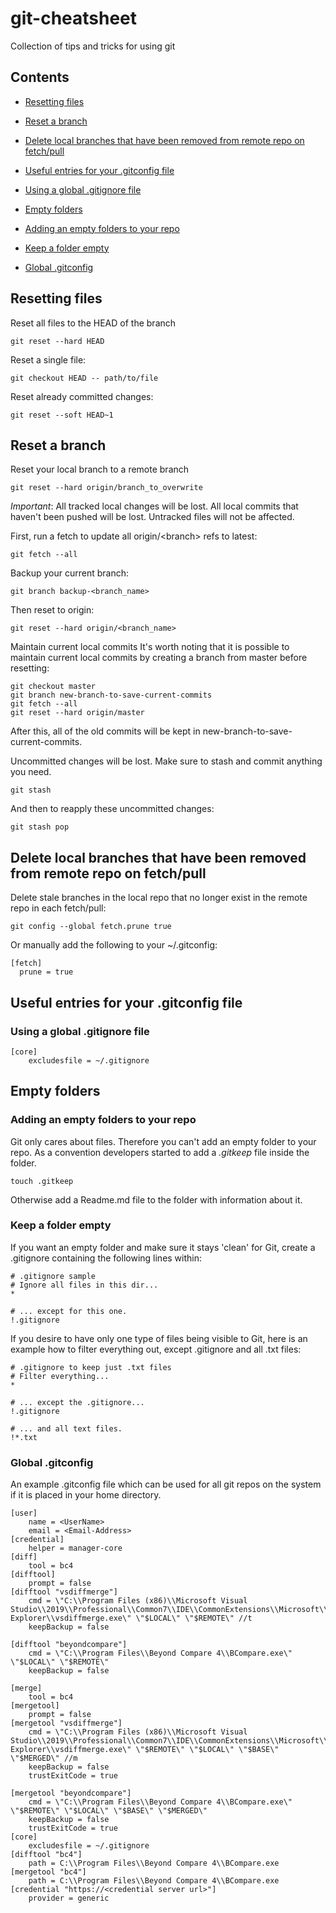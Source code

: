 # git-cheatsheet
Collection of tips and tricks for using git

## Contents
 - [Resetting files](#resetting-files)
 - [Reset a branch](#reset-a-branch)
 - [Delete local branches that have been removed from remote repo on fetch/pull](#delete-local-branches-that-have-been-removed-from-remote-repo-on-fetchpull)
 - [Useful entries for your .gitconfig file](#useful-entries-for-your-gitconfig-file)
 - [Using a global .gitignore file](#using-a-global-gitignore-file)
 - [Empty folders](#empty-folders)
 - [Adding an empty folders to your repo](#adding-an-empty-folders-to-your-repo)
 - [Keep a folder empty](#keep-a-folder-empty)

 - [Global .gitconfig](#global-gitconfig)

## Resetting files 
Reset all files to the HEAD of the branch

    git reset --hard HEAD

Reset a single file:

    git checkout HEAD -- path/to/file

Reset already committed changes:

    git reset --soft HEAD~1
    
## Reset a branch
Reset your local branch to a remote branch

    git reset --hard origin/branch_to_overwrite
    
*Important*: All tracked local changes will be lost. All local commits that haven't been pushed will be lost. Untracked files will not be affected.

First, run a fetch to update all origin/\<branch\> refs to latest:

    git fetch --all
    
Backup your current branch:

    git branch backup-<branch_name>

Then reset to origin:

    git reset --hard origin/<branch_name>
    
Maintain current local commits
It's worth noting that it is possible to maintain current local commits by creating a branch from master before resetting:

    git checkout master
    git branch new-branch-to-save-current-commits
    git fetch --all
    git reset --hard origin/master
    
After this, all of the old commits will be kept in new-branch-to-save-current-commits.

Uncommitted changes will be lost. Make sure to stash and commit anything you need.

    git stash
And then to reapply these uncommitted changes:

    git stash pop    
    
    

## Delete local branches that have been removed from remote repo on fetch/pull
Delete stale branches in the local repo that no longer exist in the remote repo in each fetch/pull:

    git config --global fetch.prune true

Or manually add the following to your ~/.gitconfig:

    [fetch]
      prune = true

## Useful entries for your .gitconfig file

### Using a global .gitignore file

    [core]
        excludesfile = ~/.gitignore

## Empty folders
### Adding an empty folders to your repo
Git only cares about files. Therefore you can't add an empty folder to your repo. As a convention developers started to add a *.gitkeep* file inside the folder.
    
    touch .gitkeep
    
Otherwise add a Readme.md file to the folder with information about it.

### Keep a folder empty
If you want an empty folder and make sure it stays 'clean' for Git, create a .gitignore containing the following lines within:

    # .gitignore sample
    # Ignore all files in this dir...
    *

    # ... except for this one.
    !.gitignore

If you desire to have only one type of files being visible to Git, here is an example how to filter everything out, except .gitignore and all .txt files:

    # .gitignore to keep just .txt files
    # Filter everything...
    *

    # ... except the .gitignore...
    !.gitignore

    # ... and all text files.
    !*.txt

### Global .gitconfig
An example .gitconfig file which can be used for all git repos on the system if it is placed in your home directory.

    [user]
	    name = <UserName>
	    email = <Email-Address>
    [credential]
	    helper = manager-core
    [diff]
	    tool = bc4
    [difftool]
	    prompt = false
    [difftool "vsdiffmerge"]
        cmd = \"C:\\Program Files (x86)\\Microsoft Visual Studio\\2019\\Professional\\Common7\\IDE\\CommonExtensions\\Microsoft\\TeamFoundation\\Team Explorer\\vsdiffmerge.exe\" \"$LOCAL\" \"$REMOTE\" //t
        keepBackup = false

    [difftool "beyondcompare"]
        cmd = \"C:\\Program Files\\Beyond Compare 4\\BCompare.exe\" \"$LOCAL\" \"$REMOTE\"
        keepBackup = false

    [merge]
        tool = bc4
    [mergetool]
        prompt = false
    [mergetool "vsdiffmerge"]
        cmd = \"C:\\Program Files (x86)\\Microsoft Visual Studio\\2019\\Professional\\Common7\\IDE\\CommonExtensions\\Microsoft\\TeamFoundation\\Team Explorer\\vsdiffmerge.exe\" \"$REMOTE\" \"$LOCAL\" \"$BASE\" \"$MERGED\" //m
        keepBackup = false
        trustExitCode = true

    [mergetool "beyondcompare"]
        cmd = \"C:\\Program Files\\Beyond Compare 4\\BCompare.exe\" \"$REMOTE\" \"$LOCAL\" \"$BASE\" \"$MERGED\"
        keepBackup = false
        trustExitCode = true
    [core]
        excludesfile = ~/.gitignore
    [difftool "bc4"]
        path = C:\\Program Files\\Beyond Compare 4\\BCompare.exe
    [mergetool "bc4"]
        path = C:\\Program Files\\Beyond Compare 4\\BCompare.exe
    [credential "https://<credential server url>"]
    	provider = generic
